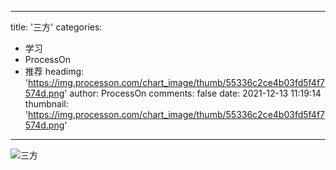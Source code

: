 
---
title: '三方'
categories: 
 - 学习
 - ProcessOn
 - 推荐
headimg: 'https://img.processon.com/chart_image/thumb/55336c2ce4b03fd5f4f7574d.png'
author: ProcessOn
comments: false
date: 2021-12-13 11:19:14
thumbnail: 'https://img.processon.com/chart_image/thumb/55336c2ce4b03fd5f4f7574d.png'
---

<div>   
<img class="thumb" alt="三方" src="https://img.processon.com/chart_image/thumb/55336c2ce4b03fd5f4f7574d.png" referrerpolicy="no-referrer">
<p></p>  
</div>
            